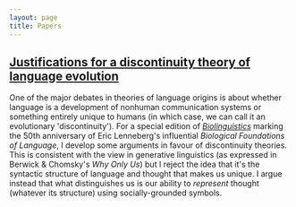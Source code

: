 ```yaml
---
layout: page
title: Papers
---
```

## [Justifications for a discontinuity theory of language evolution](/assets/papers/Justifications_for_a_discontinuity_theory_of_language_evolution.pdf)

One of the major debates in theories of language origins is about whether language is a development of nonhuman communication systems or something entirely unique to humans (in which case, we can call it an evolutionary 'discontinuity'). For a special edition of [*Biolinguistics*](https://bioling.psychopen.eu/index.php/bioling) marking the 50th anniversary of Eric Lenneberg's influential *Biological Foundations of Language*, I develop some arguments in favour of discontinuity theories. This is consistent with the view in generative linguistics (as expressed in Berwick & Chomsky's *Why Only Us*) but I reject the idea that it's the syntactic structure of language and thought that makes us unique. I argue instead that what distinguishes us is our ability to *represent* thought (whatever its structure) using socially-grounded symbols.